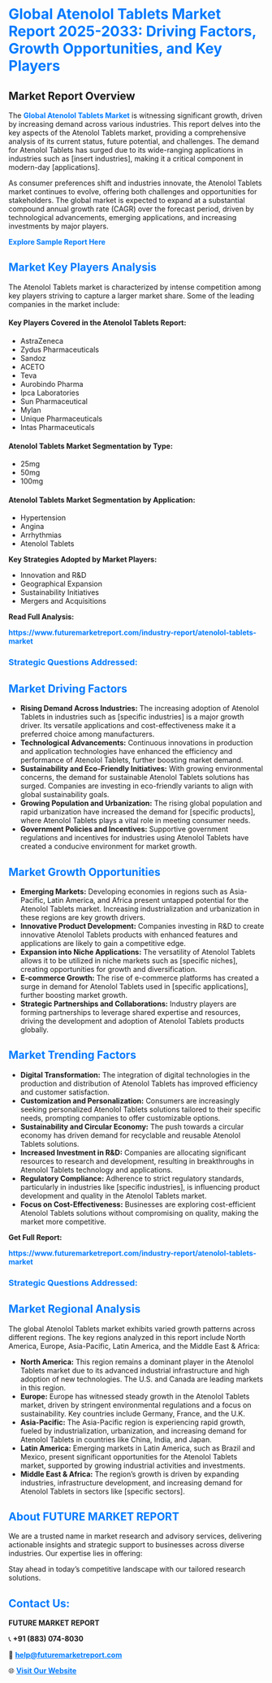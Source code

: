 <h1 style="color: #007BFF;">Global Atenolol Tablets Market Report 2025-2033: Driving Factors, Growth Opportunities, and Key Players</h1>

<section id="overview">
<h2>Market Report Overview</h2>
<p>The <a href="https://www.futuremarketreport.com/industry-report/atenolol-tablets-market" style="color: #007BFF; text-decoration: none;"><strong>Global Atenolol Tablets Market</strong></a> is witnessing significant growth, driven by increasing demand across various industries. This report delves into the key aspects of the Atenolol Tablets market, providing a comprehensive analysis of its current status, future potential, and challenges. The demand for Atenolol Tablets has surged due to its wide-ranging applications in industries such as [insert industries], making it a critical component in modern-day [applications].</p>
<p>As consumer preferences shift and industries innovate, the Atenolol Tablets market continues to evolve, offering both challenges and opportunities for stakeholders. The global market is expected to expand at a substantial compound annual growth rate (CAGR) over the forecast period, driven by technological advancements, emerging applications, and increasing investments by major players.</p>
</section>

<section id="overview">
<p><a href="https://www.futuremarketreport.com/request-sample/reportId=125498" style="color: #007BFF; text-decoration: none;"><strong>Explore Sample Report Here</strong></a></p>
</section>

<section id="key-players">
<h2 style="color: #007BFF;">Market Key Players Analysis</h2>
<p>The Atenolol Tablets market is characterized by intense competition among key players striving to capture a larger market share. Some of the leading companies in the market include:</p>
<h4>Key Players Covered in the Atenolol Tablets Report:</h4>
<ul><li>AstraZeneca</li><li>Zydus Pharmaceuticals</li><li>Sandoz</li><li>ACETO</li><li>Teva</li><li>Aurobindo Pharma</li><li>Ipca Laboratories</li><li>Sun Pharmaceutical</li><li>Mylan</li><li>Unique Pharmaceuticals</li><li>Intas Pharmaceuticals</li></ul>
<h4>Atenolol Tablets Market Segmentation by Type:</h4>
<ul><li>25mg</li><li>50mg</li><li>100mg</li></ul>

<h4>Atenolol Tablets Market Segmentation by Application:</h4>
<ul><li>Hypertension</li><li>Angina</li><li>Arrhythmias</li><li>Atenolol Tablets</li></ul>
<p><strong>Key Strategies Adopted by Market Players:</strong></p>
<ul>
<li>Innovation and R&D</li>
<li>Geographical Expansion</li>
<li>Sustainability Initiatives</li>
<li>Mergers and Acquisitions</li>
</ul>
</section>

<section>
<p><strong>Read Full Analysis: </strong></p><a href="https://www.futuremarketreport.com/industry-report/atenolol-tablets-market" style="color: #007BFF; text-decoration: none;"><strong>https://www.futuremarketreport.com/industry-report/atenolol-tablets-market</strong></a>
<h3 style="color: #007BFF;">Strategic Questions Addressed:</h3>
</section>

<section id="driving-factors">
<h2 style="color: #007BFF;">Market Driving Factors</h2>
<ul>
<li><strong>Rising Demand Across Industries:</strong> The increasing adoption of Atenolol Tablets in industries such as [specific industries] is a major growth driver. Its versatile applications and cost-effectiveness make it a preferred choice among manufacturers.</li>
<li><strong>Technological Advancements:</strong> Continuous innovations in production and application technologies have enhanced the efficiency and performance of Atenolol Tablets, further boosting market demand.</li>
<li><strong>Sustainability and Eco-Friendly Initiatives:</strong> With growing environmental concerns, the demand for sustainable Atenolol Tablets solutions has surged. Companies are investing in eco-friendly variants to align with global sustainability goals.</li>
<li><strong>Growing Population and Urbanization:</strong> The rising global population and rapid urbanization have increased the demand for [specific products], where Atenolol Tablets plays a vital role in meeting consumer needs.</li>
<li><strong>Government Policies and Incentives:</strong> Supportive government regulations and incentives for industries using Atenolol Tablets have created a conducive environment for market growth.</li>
</ul>
</section>

<section id="growth-opportunities">
<h2 style="color: #007BFF;">Market Growth Opportunities</h2>
<ul>
<li><strong>Emerging Markets:</strong> Developing economies in regions such as Asia-Pacific, Latin America, and Africa present untapped potential for the Atenolol Tablets market. Increasing industrialization and urbanization in these regions are key growth drivers.</li>
<li><strong>Innovative Product Development:</strong> Companies investing in R&D to create innovative Atenolol Tablets products with enhanced features and applications are likely to gain a competitive edge.</li>
<li><strong>Expansion into Niche Applications:</strong> The versatility of Atenolol Tablets allows it to be utilized in niche markets such as [specific niches], creating opportunities for growth and diversification.</li>
<li><strong>E-commerce Growth:</strong> The rise of e-commerce platforms has created a surge in demand for Atenolol Tablets used in [specific applications], further boosting market growth.</li>
<li><strong>Strategic Partnerships and Collaborations:</strong> Industry players are forming partnerships to leverage shared expertise and resources, driving the development and adoption of Atenolol Tablets products globally.</li>
</ul>
</section>

<section id="trending-factors">
<h2 style="color: #007BFF;">Market Trending Factors</h2>
<ul>
<li><strong>Digital Transformation:</strong> The integration of digital technologies in the production and distribution of Atenolol Tablets has improved efficiency and customer satisfaction.</li>
<li><strong>Customization and Personalization:</strong> Consumers are increasingly seeking personalized Atenolol Tablets solutions tailored to their specific needs, prompting companies to offer customizable options.</li>
<li><strong>Sustainability and Circular Economy:</strong> The push towards a circular economy has driven demand for recyclable and reusable Atenolol Tablets solutions.</li>
<li><strong>Increased Investment in R&D:</strong> Companies are allocating significant resources to research and development, resulting in breakthroughs in Atenolol Tablets technology and applications.</li>
<li><strong>Regulatory Compliance:</strong> Adherence to strict regulatory standards, particularly in industries like [specific industries], is influencing product development and quality in the Atenolol Tablets market.</li>
<li><strong>Focus on Cost-Effectiveness:</strong> Businesses are exploring cost-efficient Atenolol Tablets solutions without compromising on quality, making the market more competitive.</li>
</ul>
</section>

<section>
<p><strong>Get Full Report: </strong></p><a href="https://www.futuremarketreport.com/industry-report/atenolol-tablets-market" style="color: #007BFF; text-decoration: none;"><strong>https://www.futuremarketreport.com/industry-report/atenolol-tablets-market</strong></a>
<h3 style="color: #007BFF;">Strategic Questions Addressed:</h3>
</section>


<section id="regional-analysis">
<h2 style="color: #007BFF;">Market Regional Analysis</h2>
<p>The global Atenolol Tablets market exhibits varied growth patterns across different regions. The key regions analyzed in this report include North America, Europe, Asia-Pacific, Latin America, and the Middle East & Africa:</p>
<ul>
<li><strong>North America:</strong> This region remains a dominant player in the Atenolol Tablets market due to its advanced industrial infrastructure and high adoption of new technologies. The U.S. and Canada are leading markets in this region.</li>
<li><strong>Europe:</strong> Europe has witnessed steady growth in the Atenolol Tablets market, driven by stringent environmental regulations and a focus on sustainability. Key countries include Germany, France, and the U.K.</li>
<li><strong>Asia-Pacific:</strong> The Asia-Pacific region is experiencing rapid growth, fueled by industrialization, urbanization, and increasing demand for Atenolol Tablets in countries like China, India, and Japan.</li>
<li><strong>Latin America:</strong> Emerging markets in Latin America, such as Brazil and Mexico, present significant opportunities for the Atenolol Tablets market, supported by growing industrial activities and investments.</li>
<li><strong>Middle East & Africa:</strong> The region’s growth is driven by expanding industries, infrastructure development, and increasing demand for Atenolol Tablets in sectors like [specific sectors].</li>
</ul>
</section>

<footer>
<h2 style="color: #007BFF;">About FUTURE MARKET REPORT</h2>
<p>We are a trusted name in market research and advisory services, delivering actionable insights and strategic support to businesses across diverse industries. Our expertise lies in offering:</p>

<p>Stay ahead in today’s competitive landscape with our tailored research solutions.</p>

<h2 style="color: #007BFF;">Contact Us:</h2>
<p><strong>FUTURE MARKET REPORT</strong></p>
<p>📞 <strong>+91 (883) 074-8030</strong></p>
<p>📧 <strong><a href="mailto:help@futuremarketreport.com" style="color: #007BFF;">help@futuremarketreport.com</a></strong></p>
<p>🌐 <strong><a href="https://www.futuremarketreport.com/" style="color: #007BFF;">Visit Our Website</a></strong></p>
</footer>
